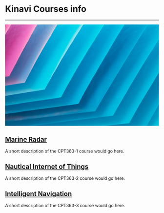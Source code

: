 # Kinavi Courses info

---

![MultiCourse Hub](assets/images/clark-van-der-beken-xApC8DIiD54-unsplash.jpg ':class=banner-tall-image')

## [Marine Radar](cpt363-1/home.md)
A short description of the CPT363-1 course would go here.

## [Nautical Internet of Things](cpt363-2/home.md)
A short description of the CPT363-2 course would go here.

## [Intelligent Navigation](cpt363-3/home.md)
A short description of the CPT363-3 course would go here.
